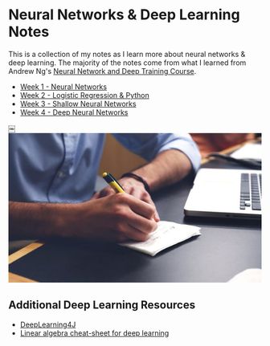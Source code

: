 # Neural Networks & Deep Learning Notes
This is a collection of my notes as I learn more about neural networks & deep learning. The majority of the notes come from what I learned from Andrew Ng's [Neural Network and Deep Training Course](https://www.coursera.org/learn/neural-networks-deep-learning).

* [Week 1 - Neural Networks](/notes/week1-neuralNetworks.md)
* [Week 2 - Logistic Regression & Python](/notes/week2-logisticRegression&Python.md)
* [Week 3 - Shallow Neural Networks](/notes/week3-shallowNeuralNetworks.md)
* [Week 4 - Deep Neural Networks](/notes/week4-deepNeuralNetworks.md)

￼![Student taking notes about deep learning](/images/deepLearning.png)

## Additional Deep Learning Resources
* [DeepLearning4J](https://deeplearning4j.org/quickstart)
* [Linear algebra cheat-sheet for deep learning](https://medium.com/towards-data-science/linear-algebra-cheat-sheet-for-deep-learning-cd67aba4526c)